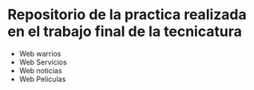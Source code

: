 # Repositorio de la practica realizada en el trabajo final de la tecnicatura

-  Web warrios
-  Web Servicios
-  Web noticias
-  Web Peliculas